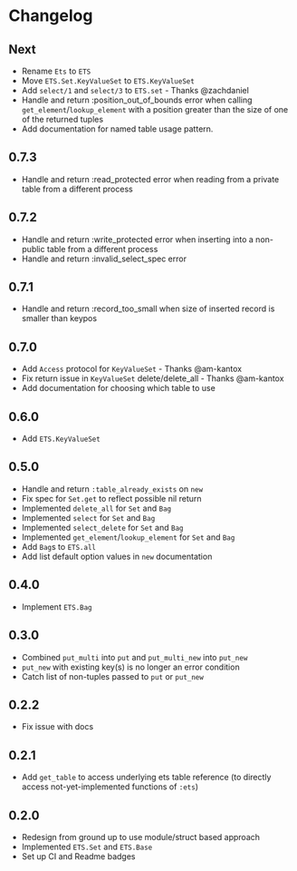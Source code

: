 # Changelog

## Next

* Rename `Ets` to `ETS`
* Move `ETS.Set.KeyValueSet` to `ETS.KeyValueSet`
* Add `select/1` and `select/3` to `ETS.set` - Thanks @zachdaniel
* Handle and return :position_out_of_bounds error when calling `get_element`/`lookup_element` with a position greater than the size of one of the returned tuples
* Add documentation for named table usage pattern.

## 0.7.3

* Handle and return :read_protected error when reading from a private table from a different process

## 0.7.2

* Handle and return :write_protected error when inserting into a non-public table from a different process
* Handle and return :invalid_select_spec error

## 0.7.1

* Handle and return :record_too_small when size of inserted record is smaller than keypos

## 0.7.0

* Add `Access` protocol for `KeyValueSet` - Thanks @am-kantox
* Fix return issue in `KeyValueSet` delete/delete_all - Thanks @am-kantox
* Add documentation for choosing which table to use

## 0.6.0

* Add `ETS.KeyValueSet`

## 0.5.0

* Handle and return `:table_already_exists` on `new`
* Fix spec for `Set.get` to reflect possible nil return
* Implemented `delete_all` for `Set` and `Bag`
* Implemented `select` for `Set` and `Bag`
* Implemented `select_delete` for `Set` and `Bag`
* Implemented `get_element`/`lookup_element` for `Set` and `Bag`
* Add `Bag`s to `ETS.all`
* Add list default option values in `new` documentation

## 0.4.0

* Implement `ETS.Bag`

## 0.3.0

* Combined `put_multi` into `put` and `put_multi_new` into `put_new`
* `put_new` with existing key(s) is no longer an error condition
* Catch list of non-tuples passed to `put` or `put_new`

## 0.2.2

* Fix issue with docs

## 0.2.1

* Add `get_table` to access underlying ets table reference (to directly access not-yet-implemented functions of `:ets`)

## 0.2.0

* Redesign from ground up to use module/struct based approach
* Implemented `ETS.Set` and `ETS.Base`
* Set up CI and Readme badges
